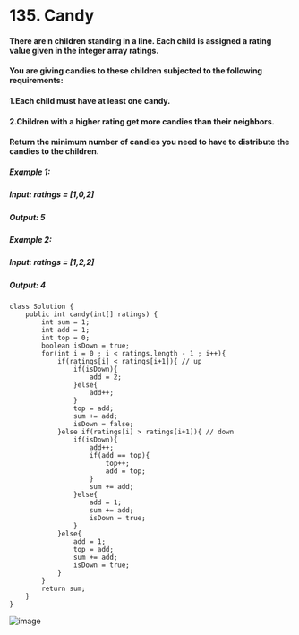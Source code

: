 # 135. Candy

#### There are n children standing in a line. Each child is assigned a rating value given in the integer array ratings.
#### You are giving candies to these children subjected to the following requirements:
#### 1.Each child must have at least one candy.
#### 2.Children with a higher rating get more candies than their neighbors.
#### Return the minimum number of candies you need to have to distribute the candies to the children.

##### Example 1:
#####    Input: ratings = [1,0,2]
#####    Output: 5
##### Example 2: 
#####    Input: ratings = [1,2,2]
#####    Output: 4


```
class Solution {
    public int candy(int[] ratings) {
        int sum = 1;
        int add = 1;
        int top = 0;
        boolean isDown = true;
        for(int i = 0 ; i < ratings.length - 1 ; i++){     
            if(ratings[i] < ratings[i+1]){ // up
                if(isDown){
                    add = 2;
                }else{
                    add++;
                }
                top = add;
                sum += add;
                isDown = false;
            }else if(ratings[i] > ratings[i+1]){ // down     
                if(isDown){
                    add++;
                    if(add == top){
                        top++;
                        add = top;
                    }
                    sum += add;
                }else{
                    add = 1;
                    sum += add;
                    isDown = true;
                }
            }else{
                add = 1;
                top = add;
                sum += add;
                isDown = true;
            }
        }
        return sum;
    }
}
```

![image](https://user-images.githubusercontent.com/97871497/196237007-9fd852d8-81f7-49aa-b208-1f593fff2a36.png)
